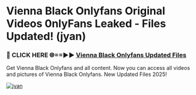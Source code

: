 # Vienna Black Onlyfans Original Videos 0nlyFans Leaked - Files Updated! (jyan)

<h3>🔴 CLICK HERE 🌐==►► <a href="https://tinyurl.com/ehrbuxhb" rel="nofollow">Vienna Black Onlyfans Updated Files</a></h3>

Get Vienna Black Onlyfans and all content. Now you can access all videos and pictures of Vienna Black Onlyfans. New Updated Files 2025!

[![jyan](https://i.imgur.com/lVYEuWS.gif)](https://tinyurl.com/ehrbuxhb)
